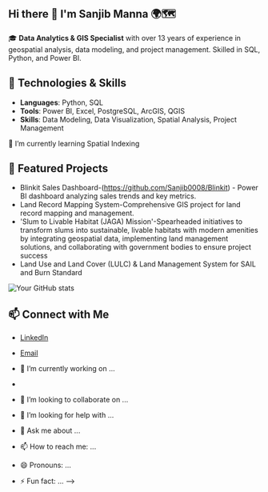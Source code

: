 ## Hi there 👋 I'm Sanjib Manna 🌍🗺

🎓 **Data Analytics & GIS Specialist** with over 13 years of experience in geospatial analysis, data modeling, and project management. Skilled in SQL, Python, and Power BI.

## 🔧 Technologies & Skills
- **Languages**: Python, SQL
- **Tools**: Power BI, Excel, PostgreSQL, ArcGIS, QGIS
- **Skills**: Data Modeling, Data Visualization, Spatial Analysis, Project Management

🌱 I’m currently learning Spatial Indexing

  ## 🌟 Featured Projects
- Blinkit Sales Dashboard-(https://github.com/Sanjib0008/Blinkit) - Power BI dashboard analyzing sales trends and key metrics.
- Land Record Mapping System-Comprehensive GIS project for land record mapping and management.
- 'Slum to Livable Habitat (JAGA) Mission'-Spearheaded initiatives to transform slums into sustainable, livable habitats with modern amenities by integrating geospatial data, implementing land management solutions, and collaborating with government bodies to ensure project success
- Land Use and Land Cover (LULC) & Land Management System for SAIL and Burn Standard

![Your GitHub stats](https://github-readme-stats.vercel.app/api?username=sanjib0008&show_icons=true&theme=radical)

## 📫 Connect with Me
- [LinkedIn](https://www.linkedin.com/in/sanjib-manna/)
- [Email](mailto:mannasanji24@gmail.com)




























- 🔭 I’m currently working on ...
- 
- 👯 I’m looking to collaborate on ...
- 🤔 I’m looking for help with ...
- 💬 Ask me about ...
- 📫 How to reach me: ...
- 😄 Pronouns: ...
- ⚡ Fun fact: ...
-->

